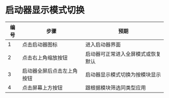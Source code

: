 # 启动器显示模式切换

| 编号 | 步骤                                          | 预期                 |
| ---- | --------------------------------------------- | ------------------- |
| 1    | 点击启动器图标 | 进入启动器界面 |
| 2    | 点击右上角缩放按钮 | 启动器可正常进入全屏模式或恢复默认 |
| 3    | 启动器全屏后点击左上角按钮 | 启动器显示模式切换为按模块显示 |
| 4    | 点击屏幕上方按钮  | 跟根据模块筛选同类型应用 |
